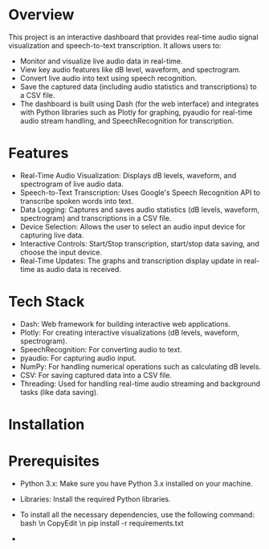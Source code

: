 # Overview
This project is an interactive dashboard that provides real-time audio signal visualization and speech-to-text transcription. It allows users to:
- Monitor and visualize live audio data in real-time.
- View key audio features like dB level, waveform, and spectrogram.
- Convert live audio into text using speech recognition.
- Save the captured data (including audio statistics and transcriptions) to a CSV file.
- The dashboard is built using Dash (for the web interface) and integrates with Python libraries such as Plotly for graphing, pyaudio for real-time audio stream handling, and SpeechRecognition for transcription.

# Features
-	Real-Time Audio Visualization: Displays dB levels, waveform, and spectrogram of live audio data.
-	Speech-to-Text Transcription: Uses Google's Speech Recognition API to transcribe spoken words into text.
-	Data Logging: Captures and saves audio statistics (dB levels, waveform, spectrogram) and transcriptions in a CSV file.
-	Device Selection: Allows the user to select an audio input device for capturing live data.
-	Interactive Controls: Start/Stop transcription, start/stop data saving, and choose the input device.
-	Real-Time Updates: The graphs and transcription display update in real-time as audio data is received.


# Tech Stack
-	Dash: Web framework for building interactive web applications.
-	Plotly: For creating interactive visualizations (dB levels, waveform, spectrogram).
-	SpeechRecognition: For converting audio to text.
-	pyaudio: For capturing audio input.
-	NumPy: For handling numerical operations such as calculating dB levels.
-	CSV: For saving captured data into a CSV file.
-	Threading: Used for handling real-time audio streaming and background tasks (like data saving).

# Installation
# Prerequisites
-	Python 3.x: Make sure you have Python 3.x installed on your machine.
-	Libraries: Install the required Python libraries.
- To install all the necessary dependencies, use the following command:
bash \n
CopyEdit \n
pip install -r requirements.txt

-	
